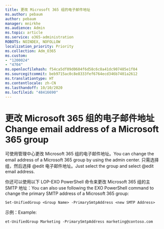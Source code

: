 ```yaml
---
title: 更改 Microsoft 365 组的电子邮件地址
ms.author: pebaum
author: pebaum
manager: mnirkhe
ms.audience: Admin
ms.topic: article
ms.service: o365-administration
ROBOTS: NOINDEX, NOFOLLOW
localization_priority: Priority
ms.collection: Adm_O365
ms.custom:
- "1200024"
- "4704"
ms.openlocfilehash: f54ca5df09d0604f6d58c6c8a41dc907485e1f04
ms.sourcegitcommit: beb9715ac0c8e8333fef6764ecd346b7401a2612
ms.translationtype: HT
ms.contentlocale: zh-CN
ms.lasthandoff: 10/10/2020
ms.locfileid: "48416690"
---
```

# <a name="change-email-address-of-a-microsoft-365-group"></a><span data-ttu-id="aadea-102">更改 Microsoft 365 组的电子邮件地址</span><span class="sxs-lookup"><span data-stu-id="aadea-102">Change email address of a Microsoft 365 group</span></span>

<span data-ttu-id="aadea-103">可使用管理中心更改 Microsoft 365 组的电子邮件地址。</span><span class="sxs-lookup"><span data-stu-id="aadea-103">You can change the email address of a Microsoft 365 group by using the admin center.</span></span> <span data-ttu-id="aadea-104">只需选择组，然后选择 @edit 电子邮件地址。</span><span class="sxs-lookup"><span data-stu-id="aadea-104">Just select the group and select @edit email address.</span></span>

<span data-ttu-id="aadea-105">你还可以使用以下 LOP-EXO PowerShell 命令来更改 Microsoft 365 组的主 SMTP 地址：</span><span class="sxs-lookup"><span data-stu-id="aadea-105">You can also use following the EXO PowerShell command to change the primary SMTP address of a Microsoft 365 group:</span></span>

`Set-UnifiedGroup <Group Name> -PrimarySmtpAddress <new SMTP Address>`

<span data-ttu-id="aadea-106">示例：</span><span class="sxs-lookup"><span data-stu-id="aadea-106">Example:</span></span>

`et-UnifiedGroup Marketing -PrimarySmtpAddress marketing@contoso.com`
